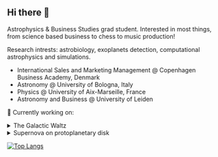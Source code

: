 ## Hi there 👋

Astrophysics & Business Studies grad student. Interested in most things, from science based business to chess to music production!

Research intrests: astrobiology, exoplanets detection, computational astrophysics and simulations. 

- International Sales and Marketing Management @ Copenhagen Business Academy, Denmark
- Astronomy @ University of Bologna, Italy
- Physics @ University of Aix-Marseille, France
- Astronomy and Business @ University of Leiden

🔭 Currently working on: 

<details>
  <summary>The Galactic Waltz</summary>

  
  There has been a long-standing disagreement between the rotation curves of galaxies measured from observations and those measured from simulated galaxies. This mismatch has sparked numerous debates, including claims of "dark matter-free" galaxies and the inability of simulations to accurately replicate real galaxy dynamics. However, these assertions often overlook a critical issue: the measurement methodologies employed in observations and simulations are not directly comparable. The best observational techniques use spatially resolved spectra to derive the rotational velocities, while simulations explicitly measure the dynamics of the simulation element distribution.
To address this, we must apply observational techniques to simulated galaxies, a process known as forward modelling. By doing so, we can create an apples-to-apples comparison and draw more reliable conclusions about the nature of these discrepancies.
This project will leverage the Synthesizer software package, an open-source forward modelling tool in Python. We will begin by developing methods to generate and analyse synthetic spectral data cubes from the extensive simulated datasets produced by the FLAMINGO and COLIBRE projects. Once these methods are established, we will apply observational techniques to derive rotation curves from these synthetic data cubes. By comparing these derived curves with those observed in real galaxies, we aim to identify and understand the true sources of the discrepancies.

</details>

<details>
  <summary>Supernova on protoplanetary disk</summary>
  The abundance of several species of short-lived radionuclides (SLRs), such as 26Al  and 60Fe, in the solar system has puzzled astronomers for some time (MacPherson et al. 1995). Key questions include: How did these volatile elements, particularly 26Al , enter the solar system? How did they come to be part of meteorites? and how did chondrules (the metallic grains containing these elements) form before chondrites (the meteorites that contain them)? There seems to be a lot we do not really understand. One possible explanation involves a nearby supernova when the Sun was still part of its parent star cluster. We're studying the dynamical effects of a supernova on a nearby planetary disk, with and without the external influence of a perturbing object.
</details>



[![Top Langs](https://github-readme-stats.vercel.app/api/top-langs/?username=marcoleonardi97)](https://github.com/marcoleonardi97/github-readme-stats)
<!--
**marcoleonardi97/marcoleonardi97** is a ✨ _special_ ✨ repository because its `README.md` (this file) appears on your GitHub profile.

Here are some ideas to get you started:

- 🔭 I’m currently working on ...
- 🌱 I’m currently learning ...
- 👯 I’m looking to collaborate on ...
- 🤔 I’m looking for help with ...
- 💬 Ask me about ...
- 📫 How to reach me: ...
- 😄 Pronouns: ...
- ⚡ Fun fact: ...
-->
